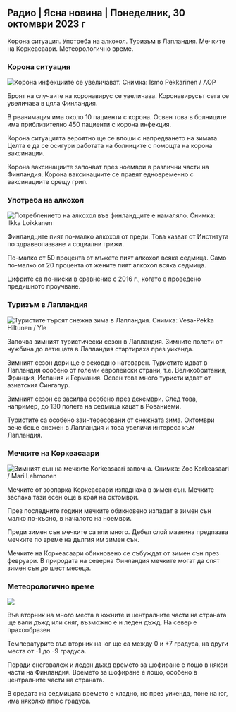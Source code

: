 ## Радио \| Ясна новина \| Понеделник, 30 октомври 2023 г

Корона ситуация. Употреба на алкохол. Туризъм в Лапландия. Мечките на Коркеасаари. Метеорологично време.

### Корона ситуация

![Корона инфекциите се увеличават. Снимка: Ismo Pekkarinen / AOP](https://images.cdn.yle.fi/image/upload/c_crop,h_1992,w_3543,x_0,y_232/ar_1.7777777777777777,c_fill,g_faces,h_675,w_1200/dpr_1.0/q_auto:eco/f_auto/fl_lossy/v1698673937/39-1193332653fb40a9c4a2)

Броят на случаите на коронавирус се увеличава. Коронавирусът сега се увеличава в цяла Финландия.

В реанимация има около 10 пациенти с корона. Освен това в болниците има приблизително 450 пациенти с корона инфекция.

Корона ситуацията вероятно ще се влоши с напредването на зимата. Целта е да се осигури работата на болниците с помощта на корона ваксинации.

Корона ваксинациите започват през ноември в различни части на Финландия. Корона ваксинациите се правят едновременно с ваксинациите срещу грип.

### Употреба на алкохол

![Потреблението на алкохол във финландците е намаляло. Снимка: Ilkka Loikkanen](https://images.cdn.yle.fi/image/upload/c_crop,h_2160,w_3840,x_0,y_325/ar_1.7777777777777777,c_fill,g_faces,h_675,w_1200/dpr_1.0/q_auto:eco/f_auto/fl_lossy/v1682602904/39-1105424644a7b35b4046)

Финландците пият по-малко алкохол от преди. Това казват от Института по здравеопазване и социални грижи.

По-малко от 50 процента от мъжете пият алкохол всяка седмица. Само по-малко от 20 процента от жените пият алкохол всяка седмица.

Цифрите са по-ниски в сравнение с 2016 г., когато е проведено предишното проучване.

### Туризъм в Лапландия

![Туристите търсят снежна зима в Лапландия. Снимка: Vesa-Pekka Hiltunen / Yle](https://images.cdn.yle.fi/image/upload/c_crop,h_3375,w_6000,x_0,y_473/ar_1.7777777777777777,c_fill,g_faces,h_675,w_1200/dpr_1.0/q_auto:eco/f_auto/fl_lossy/v1673250132/39-105687963bbc441bd57b)

Започва зимният туристически сезон в Лапландия. Зимните полети от чужбина до летищата в Лапландия стартираха през уикенда.

Зимният сезон дори ще е рекордно натоварен. Туристите идват в Лапландия особено от големи европейски страни, т.е. Великобритания, Франция, Испания и Германия. Освен това много туристи идват от азиатския Сингапур.

Зимният сезон се засилва особено през декември. След това, например, до 130 полета на седмица кацат в Рованиеми.

Туристите са особено заинтересовани от снежната зима. Октомври вече беше снежен в Лапландия и това увеличи интереса към Лапландия.

### Мечките на Коркеасаари

![Зимният сън на мечките Korkeasaari започна. Снимка: Zoo Korkeasaari / Mari Lehmonen](https://images.cdn.yle.fi/image/upload/c_crop,h_3239,w_5759,x_0,y_0/ar_1.7777777777777777,c_fill,g_faces,h_675,w_1200/dpr_1.0/q_auto:eco/f_auto/fl_lossy/v1698664391/39-1193141653f687431ff4)

Мечките от зоопарка Коркеасаари изпаднаха в зимен сън. Мечките заспаха тази есен още в края на октомври.

През последните години мечките обикновено изпадат в зимен сън малко по-късно, в началото на ноември.

Преди зимен сън мечките са яли много. Дебел слой мазнина предпазва мечките по време на дългия им зимен сън.

Мечките на Коркеасаари обикновено се събуждат от зимен сън през февруари. В природата на северна Финландия мечките могат да спят зимен сън до шест месеца.

### Метеорологично време

![](https://images.cdn.yle.fi/image/upload/c_crop,h_1080,w_1919,x_0,y_0/ar_1.7777777777777777,c_fill,g_faces,h_675,w_1200/dpr_1.0/q_auto:eco/f_auto/fl_lossy/v1698681609/39-1193390653fd2ed08682)

Във вторник на много места в южните и централните части на страната ще вали дъжд или сняг, възможно е и леден дъжд. На север е прахообразен.

Температурите във вторник на юг ще са между 0 и +7 градуса, на други места от -1 до -9 градуса.

Поради снеговалеж и леден дъжд времето за шофиране е лошо в някои части на Финландия. Времето за шофиране е лошо, особено в централните части на страната.

В средата на седмицата времето е хладно, но през уикенда, поне на юг, има няколко плюс градуса.